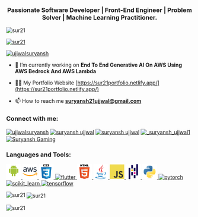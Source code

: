 <h3 align="center">Passionate Software Developer | Front-End Engineer | Problem Solver | Machine Learning Practitioner.</h3>

<p align="left"> <img src="https://komarev.com/ghpvc/?username=sur21&label=Profile%20views&color=0e75b6&style=flat" alt="sur21" /> </p>

<p align="left"> <a href="https://github.com/ryo-ma/github-profile-trophy"><img src="https://github-profile-trophy.vercel.app/?username=sur21" alt="sur21" /></a> </p>

<p align="left"> <a href="https://twitter.com/ujjwalsuryansh" target="blank"><img src="https://img.shields.io/twitter/follow/ujjwalsuryansh?logo=twitter&style=for-the-badge" alt="ujjwalsuryansh" /></a> </p>

- 🔭 I’m currently working on **End To End Generative AI On AWS Using AWS Bedrock And AWS Lambda**

- 👨‍💻 My Portfolio Website [https://sur21portfolio.netlify.app/](https://sur21portfolio.netlify.app/)

- 📫 How to reach me **suryansh21ujjwal@gmail.com**

<h3 align="left">Connect with me:</h3>
<p align="left">
<a href="https://twitter.com/ujjwalsuryansh" target="blank"><img align="center" src="https://raw.githubusercontent.com/rahuldkjain/github-profile-readme-generator/master/src/images/icons/Social/twitter.svg" alt="ujjwalsuryansh" height="30" width="40" /></a>
<a href="https://linkedin.com/in/suryansh ujjwal" target="blank"><img align="center" src="https://raw.githubusercontent.com/rahuldkjain/github-profile-readme-generator/master/src/images/icons/Social/linked-in-alt.svg" alt="suryansh ujjwal" height="30" width="40" /></a>
<a href="https://fb.com/suryansh ujjwal" target="blank"><img align="center" src="https://raw.githubusercontent.com/rahuldkjain/github-profile-readme-generator/master/src/images/icons/Social/facebook.svg" alt="suryansh ujjwal" height="30" width="40" /></a>
<a href="https://instagram.com/_suryansh_ujjwal1" target="blank"><img align="center" src="https://raw.githubusercontent.com/rahuldkjain/github-profile-readme-generator/master/src/images/icons/Social/instagram.svg" alt="_suryansh_ujjwal1" height="30" width="40" /></a>
<a href="www.youtube.com/@suryanshgaming1360" target="blank"><img align="center" src="https://raw.githubusercontent.com/rahuldkjain/github-profile-readme-generator/master/src/images/icons/Social/youtube.svg" alt="Suryansh Gaming" height="30" width="40" /></a>

</p>

<h3 align="left">Languages and Tools:</h3>
<p align="left"> <a href="https://developer.android.com" target="_blank" rel="noreferrer"> <img src="https://raw.githubusercontent.com/devicons/devicon/master/icons/android/android-original-wordmark.svg" alt="android" width="40" height="40"/> </a> <a href="https://aws.amazon.com" target="_blank" rel="noreferrer"> <img src="https://raw.githubusercontent.com/devicons/devicon/master/icons/amazonwebservices/amazonwebservices-original-wordmark.svg" alt="aws" width="40" height="40"/> </a> <a href="https://www.w3schools.com/css/" target="_blank" rel="noreferrer"> <img src="https://raw.githubusercontent.com/devicons/devicon/master/icons/css3/css3-original-wordmark.svg" alt="css3" width="40" height="40"/> </a> <a href="https://flutter.dev" target="_blank" rel="noreferrer"> <img src="https://www.vectorlogo.zone/logos/flutterio/flutterio-icon.svg" alt="flutter" width="40" height="40"/> </a> <a href="https://www.w3.org/html/" target="_blank" rel="noreferrer"> <img src="https://raw.githubusercontent.com/devicons/devicon/master/icons/html5/html5-original-wordmark.svg" alt="html5" width="40" height="40"/> </a> <a href="https://www.java.com" target="_blank" rel="noreferrer"> <img src="https://raw.githubusercontent.com/devicons/devicon/master/icons/java/java-original.svg" alt="java" width="40" height="40"/> </a> <a href="https://developer.mozilla.org/en-US/docs/Web/JavaScript" target="_blank" rel="noreferrer"> <img src="https://raw.githubusercontent.com/devicons/devicon/master/icons/javascript/javascript-original.svg" alt="javascript" width="40" height="40"/> </a> <a href="https://pandas.pydata.org/" target="_blank" rel="noreferrer"> <img src="https://raw.githubusercontent.com/devicons/devicon/2ae2a900d2f041da66e950e4d48052658d850630/icons/pandas/pandas-original.svg" alt="pandas" width="40" height="40"/> </a> <a href="https://www.python.org" target="_blank" rel="noreferrer"> <img src="https://raw.githubusercontent.com/devicons/devicon/master/icons/python/python-original.svg" alt="python" width="40" height="40"/> </a> <a href="https://pytorch.org/" target="_blank" rel="noreferrer"> <img src="https://www.vectorlogo.zone/logos/pytorch/pytorch-icon.svg" alt="pytorch" width="40" height="40"/> </a> <a href="https://scikit-learn.org/" target="_blank" rel="noreferrer"> <img src="https://upload.wikimedia.org/wikipedia/commons/0/05/Scikit_learn_logo_small.svg" alt="scikit_learn" width="40" height="40"/> </a> <a href="https://www.tensorflow.org" target="_blank" rel="noreferrer"> <img src="https://www.vectorlogo.zone/logos/tensorflow/tensorflow-icon.svg" alt="tensorflow" width="40" height="40"/> </a> </p>

<p><img align="left" src="https://github-readme-stats.vercel.app/api/top-langs?username=sur21&show_icons=true&locale=en&layout=compact" alt="sur21" /></p>

<p>&nbsp;<img align="center" src="https://github-readme-stats.vercel.app/api?username=sur21&show_icons=true&locale=en" alt="sur21" /></p>

<p><img align="center" src="https://github-readme-streak-stats.herokuapp.com/?user=sur21&" alt="sur21" /></p>
